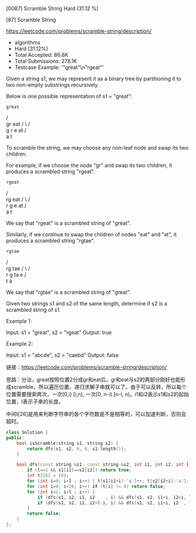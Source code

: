 [0087] Scramble String                                              Hard   (31.12 %)

<!--front-->	
[87] Scramble String  

https://leetcode.com/problems/scramble-string/description/

* algorithms
* Hard (31.12%)
* Total Accepted:    86.6K
* Total Submissions: 278.1K
* Testcase Example:  '"great"\n"rgeat"'

Given a string s1, we may represent it as a binary tree by partitioning it to two non-empty substrings recursively.

Below is one possible representation of s1 = "great":


    great
   /    \
  gr    eat
 / \    /  \
g   r  e   at
           / \
          a   t


To scramble the string, we may choose any non-leaf node and swap its two children.

For example, if we choose the node "gr" and swap its two children, it produces a scrambled string "rgeat".


    rgeat
   /    \
  rg    eat
 / \    /  \
r   g  e   at
           / \
          a   t


We say that "rgeat" is a scrambled string of "great".

Similarly, if we continue to swap the children of nodes "eat" and "at", it produces a scrambled string "rgtae".


    rgtae
   /    \
  rg    tae
 / \    /  \
r   g  ta  e
       / \
      t   a


We say that "rgtae" is a scrambled string of "great".

Given two strings s1 and s2 of the same length, determine if s2 is a scrambled string of s1.

Example 1:


Input: s1 = "great", s2 = "rgeat"
Output: true


Example 2:


Input: s1 = "abcde", s2 = "caebd"
Output: false






<!--back-->

链接：https://leetcode.com/problems/scramble-string/description/

思路：分治，great按照位置2分成gr和eat后，gr和eat与s2的两部分刚好也能形成scramble，所以遍历位置，递归求解子串就可以了。由于可以反转，所以每个位置需要搜索两次，一次[0,i) [i,n), 一次[0, n-i) [n-i, n)。i1和i2表示s1和s2的起始位置，l表示子串的长度。

中间t[26]是用来判断字符串的各个字符数是不是相等的，可以加速判断，否则会超时。

```cpp
class Solution {
public:
    bool isScramble(string s1, string s2) {
        return dfs(s1, s2, 0, 0, s1.length());
    }

    bool dfs(const string &s1, const string &s2, int i1, int i2, int l) {
        if (l==1 && s1[i1]==s2[i2]) return true;
        int t[26] = {0};
        for (int i=0; i<l ; i++) { t[s1[i1+i]-'a']++; t[s2[i2+i]-'a']--; }
        for (int i=0; i<26; i++) if (t[i] != 0) return false;
        for (int i=1; i<l ; i++) {
            if (dfs(s1, s2, i1, i2    , i) && dfs(s1, s2, i1+i, i2+i, l-i)) return true;
            if (dfs(s1, s2, i1, i2+l-i, i) && dfs(s1, s2, i1+i, i2  , l-i)) return true;
        }
        return false;
    }
};
```


